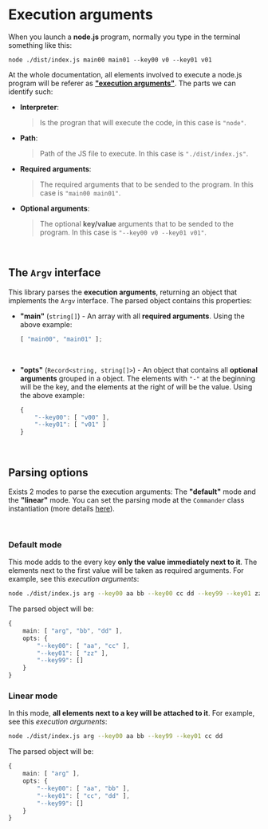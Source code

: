 # Execution arguments

When you launch a __node.js__ program, normally you type in the terminal something like this:

```console
node ./dist/index.js main00 main01 --key00 v0 --key01 v01
```

At the whole documentation, all elements involved to execute a node.js program will be referer as <u>__"execution arguments"__</u>. The parts we can identify such:
- __Interpreter__:
    > Is the progran that will execute the code, in this case is `"node"`.
- __Path__:
    > Path of the JS file to execute. In this case is `"./dist/index.js"`.
- __Required arguments__:
    > The required arguments that to be sended to the program. In this case is `"main00 main01"`.
- __Optional arguments__:
    > The optional __key/value__ arguments that to be sended to the program. In this case is `"--key00 v0 --key01 v01"`.

<br/>

## The `Argv` interface

This library parses the __execution arguments__, returning an object that implements the `Argv` interface. The parsed object contains this properties:

- __"main"__ (`string[]`) - An array with all __required arguments__. Using the above example:
    ```ts
    [ "main00", "main01" ];
    ```
<br />

- __"opts"__ (`Record<string, string[]>`) - An object that contains all __optional arguments__ grouped in a object. The elements with `"-"` at the beginning will be the key, and the elements at the right of will be the value. Using the above example:
    ```ts
    {
        "--key00": [ "v00" ],
        "--key01": [ "v01" ]
    }
    ```
<br />

## Parsing options

Exists 2 modes to parse the execution arguments: The __"default"__ mode and the __"linear"__ mode. You can set the parsing mode at the `Commander` class instantiation (more details [here](./commander-class.md)).

<br />

### Default mode

This mode adds to the every key __only the value immediately next to it__. The elements next to the first value will be taken as required arguments. For example, see this _execution arguments_:
```bash
node ./dist/index.js arg --key00 aa bb --key00 cc dd --key99 --key01 zz
```

The parsed object will be:
```ts
{
    main: [ "arg", "bb", "dd" ],
    opts: {
        "--key00": [ "aa", "cc" ],
        "--key01": [ "zz" ],
        "--key99": []
    }
}
```

### Linear mode

In this mode, __all elements next to a key will be attached to it__. For example, see this _execution arguments_:
```bash
node ./dist/index.js arg --key00 aa bb --key99 --key01 cc dd
```

The parsed object will be:
```ts
{
    main: [ "arg" ],
    opts: {
        "--key00": [ "aa", "bb" ],
        "--key01": [ "cc", "dd" ],
        "--key99": []
    }
}
```